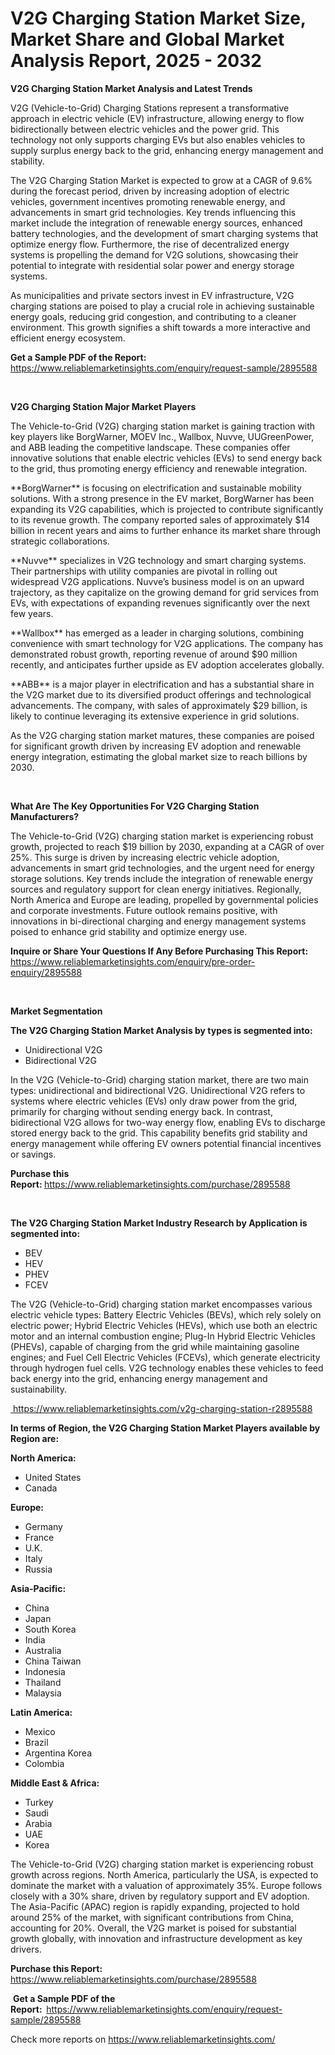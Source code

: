 <p><h1>V2G Charging Station Market Size, Market Share and Global Market Analysis Report, 2025 - 2032</h1></p><p><strong>V2G Charging Station Market Analysis and Latest Trends</strong></p>
<p><p>V2G (Vehicle-to-Grid) Charging Stations represent a transformative approach in electric vehicle (EV) infrastructure, allowing energy to flow bidirectionally between electric vehicles and the power grid. This technology not only supports charging EVs but also enables vehicles to supply surplus energy back to the grid, enhancing energy management and stability. </p><p>The V2G Charging Station Market is expected to grow at a CAGR of 9.6% during the forecast period, driven by increasing adoption of electric vehicles, government incentives promoting renewable energy, and advancements in smart grid technologies. Key trends influencing this market include the integration of renewable energy sources, enhanced battery technologies, and the development of smart charging systems that optimize energy flow. Furthermore, the rise of decentralized energy systems is propelling the demand for V2G solutions, showcasing their potential to integrate with residential solar power and energy storage systems.</p><p>As municipalities and private sectors invest in EV infrastructure, V2G charging stations are poised to play a crucial role in achieving sustainable energy goals, reducing grid congestion, and contributing to a cleaner environment. This growth signifies a shift towards a more interactive and efficient energy ecosystem.</p></p>
<p><strong>Get a Sample PDF of the Report:&nbsp;</strong> <a href="https://www.reliablemarketinsights.com/enquiry/request-sample/2895588?utm_campaign=2935&utm_medium=2&utm_source=Github&utm_content=ia&utm_term=15032025&utm_id=v2g-charging-station">https://www.reliablemarketinsights.com/enquiry/request-sample/2895588</a></p>
<p>&nbsp;</p>
<p><strong>V2G Charging Station Major Market Players</strong></p>
<p><p>The Vehicle-to-Grid (V2G) charging station market is gaining traction with key players like BorgWarner, MOEV Inc., Wallbox, Nuvve, UUGreenPower, and ABB leading the competitive landscape. These companies offer innovative solutions that enable electric vehicles (EVs) to send energy back to the grid, thus promoting energy efficiency and renewable integration.</p><p>**BorgWarner** is focusing on electrification and sustainable mobility solutions. With a strong presence in the EV market, BorgWarner has been expanding its V2G capabilities, which is projected to contribute significantly to its revenue growth. The company reported sales of approximately $14 billion in recent years and aims to further enhance its market share through strategic collaborations.</p><p>**Nuvve** specializes in V2G technology and smart charging systems. Their partnerships with utility companies are pivotal in rolling out widespread V2G applications. Nuvve’s business model is on an upward trajectory, as they capitalize on the growing demand for grid services from EVs, with expectations of expanding revenues significantly over the next few years.</p><p>**Wallbox** has emerged as a leader in charging solutions, combining convenience with smart technology for V2G applications. The company has demonstrated robust growth, reporting revenue of around $90 million recently, and anticipates further upside as EV adoption accelerates globally.</p><p>**ABB** is a major player in electrification and has a substantial share in the V2G market due to its diversified product offerings and technological advancements. The company, with sales of approximately $29 billion, is likely to continue leveraging its extensive experience in grid solutions.</p><p>As the V2G charging station market matures, these companies are poised for significant growth driven by increasing EV adoption and renewable energy integration, estimating the global market size to reach billions by 2030.</p></p>
<p>&nbsp;</p>
<p><strong>What Are The Key Opportunities For V2G Charging Station Manufacturers?</strong></p>
<p><p>The Vehicle-to-Grid (V2G) charging station market is experiencing robust growth, projected to reach $19 billion by 2030, expanding at a CAGR of over 25%. This surge is driven by increasing electric vehicle adoption, advancements in smart grid technologies, and the urgent need for energy storage solutions. Key trends include the integration of renewable energy sources and regulatory support for clean energy initiatives. Regionally, North America and Europe are leading, propelled by governmental policies and corporate investments. Future outlook remains positive, with innovations in bi-directional charging and energy management systems poised to enhance grid stability and optimize energy use.</p></p>
<p><strong>Inquire or Share Your Questions If Any Before Purchasing This Report:</strong> <a href="https://www.reliablemarketinsights.com/enquiry/pre-order-enquiry/2895588?utm_campaign=2935&utm_medium=2&utm_source=Github&utm_content=ia&utm_term=15032025&utm_id=v2g-charging-station">https://www.reliablemarketinsights.com/enquiry/pre-order-enquiry/2895588</a></p>
<p>&nbsp;</p>
<p><strong>Market Segmentation</strong></p>
<p><strong>The V2G Charging Station Market Analysis by types is segmented into:</strong></p>
<p><ul><li>Unidirectional V2G</li><li>Bidirectional V2G</li></ul></p>
<p><p>In the V2G (Vehicle-to-Grid) charging station market, there are two main types: unidirectional and bidirectional V2G. Unidirectional V2G refers to systems where electric vehicles (EVs) only draw power from the grid, primarily for charging without sending energy back. In contrast, bidirectional V2G allows for two-way energy flow, enabling EVs to discharge stored energy back to the grid. This capability benefits grid stability and energy management while offering EV owners potential financial incentives or savings.</p></p>
<p><strong>Purchase this Report:&nbsp;</strong><a href="https://www.reliablemarketinsights.com/purchase/2895588?utm_campaign=2935&utm_medium=2&utm_source=Github&utm_content=ia&utm_term=15032025&utm_id=v2g-charging-station">https://www.reliablemarketinsights.com/purchase/2895588</a></p>
<p>&nbsp;</p>
<p><strong>The V2G Charging Station Market Industry Research by Application is segmented into:</strong></p>
<p><ul><li>BEV</li><li>HEV</li><li>PHEV</li><li>FCEV</li></ul></p>
<p><p>The V2G (Vehicle-to-Grid) charging station market encompasses various electric vehicle types: Battery Electric Vehicles (BEVs), which rely solely on electric power; Hybrid Electric Vehicles (HEVs), which use both an electric motor and an internal combustion engine; Plug-In Hybrid Electric Vehicles (PHEVs), capable of charging from the grid while maintaining gasoline engines; and Fuel Cell Electric Vehicles (FCEVs), which generate electricity through hydrogen fuel cells. V2G technology enables these vehicles to feed back energy into the grid, enhancing energy management and sustainability.</p></p>
<p><a href="https://www.reliablemarketinsights.com/v2g-charging-station-r2895588?utm_campaign=2935&utm_medium=2&utm_source=Github&utm_content=ia&utm_term=15032025&utm_id=v2g-charging-station">&nbsp;https://www.reliablemarketinsights.com/v2g-charging-station-r2895588</a></p>
<p><strong>In terms of Region, the V2G Charging Station Market Players available by Region are:</strong></p>
<p>
    <p> <strong> North America: </strong>
        <ul>
            <li>United States</li>
            <li>Canada</li>
        </ul>
        </p> 
    <p> <strong> Europe: </strong>
        <ul>
            <li>Germany</li>
            <li>France</li>
            <li>U.K.</li>
            <li>Italy</li>
            <li>Russia</li>
        </ul>
        </p> 
    <p> <strong> Asia-Pacific: </strong>
        <ul>
            <li>China</li>
            <li>Japan</li>
            <li>South Korea</li>
            <li>India</li>
            <li>Australia</li>
            <li>China Taiwan</li>
            <li>Indonesia</li>
            <li>Thailand</li>
            <li>Malaysia</li>
        </ul>
        </p> 
    <p> <strong> Latin America: </strong>
        <ul>
            <li>Mexico</li>
            <li>Brazil</li>
            <li>Argentina Korea</li>
            <li>Colombia</li>
        </ul>
        </p> 
    <p> <strong> Middle East & Africa: </strong>
        <ul>
            <li>Turkey</li>
            <li>Saudi</li>
            <li>Arabia</li>
            <li>UAE</li>
            <li>Korea</li>
        </ul>
    </p>
    </p>
<p><p>The Vehicle-to-Grid (V2G) charging station market is experiencing robust growth across regions. North America, particularly the USA, is expected to dominate the market with a valuation of approximately 35%. Europe follows closely with a 30% share, driven by regulatory support and EV adoption. The Asia-Pacific (APAC) region is rapidly expanding, projected to hold around 25% of the market, with significant contributions from China, accounting for 20%. Overall, the V2G market is poised for substantial growth globally, with innovation and infrastructure development as key drivers.</p></p>
<p><strong>Purchase this Report: </strong><a href="https://www.reliablemarketinsights.com/purchase/2895588?utm_campaign=2935&utm_medium=2&utm_source=Github&utm_content=ia&utm_term=15032025&utm_id=v2g-charging-station">https://www.reliablemarketinsights.com/purchase/2895588</a></p>
<p>&nbsp;<strong>Get a Sample PDF of the Report:&nbsp;&nbsp;</strong><a href="https://www.reliablemarketinsights.com/enquiry/request-sample/2895588?utm_campaign=2935&utm_medium=2&utm_source=Github&utm_content=ia&utm_term=15032025&utm_id=v2g-charging-station">https://www.reliablemarketinsights.com/enquiry/request-sample/2895588</a></p>
<p><strong></strong></p>
<p>Check more reports on <a href="https://www.reliablemarketinsights.com/?utm_campaign=2935&utm_medium=2&utm_source=Github&utm_content=ia&utm_term=15032025&utm_id=v2g-charging-station">https://www.reliablemarketinsights.com/</a></p>